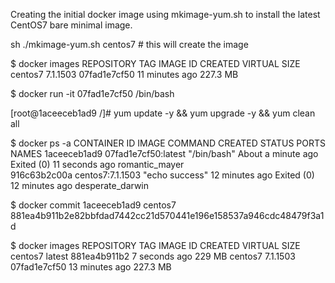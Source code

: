 Creating the initial docker image using mkimage-yum.sh to install the latest CentOS7 bare minimal image.

sh ./mkimage-yum.sh centos7 # this will create the image

$ docker images
REPOSITORY          TAG                 IMAGE ID            CREATED             VIRTUAL SIZE
centos7             7.1.1503            07fad1e7cf50        11 minutes ago      227.3 MB

$ docker run -it 07fad1e7cf50 /bin/bash

[root@1aceeceb1ad9 /]# yum update -y && yum upgrade -y && yum clean all

$ docker ps -a
CONTAINER ID        IMAGE                 COMMAND             CREATED              STATUS                      PORTS               NAMES
1aceeceb1ad9        07fad1e7cf50:latest   "/bin/bash"         About a minute ago   Exited (0) 11 seconds ago                       romantic_mayer      
916c63b2c00a        centos7:7.1.1503      "echo success"      12 minutes ago       Exited (0) 12 minutes ago                       desperate_darwin  

$ docker commit 1aceeceb1ad9 centos7
881ea4b911b2e82bbfdad7442cc21d570441e196e158537a946cdc48479f3a1d

$ docker images
REPOSITORY          TAG                 IMAGE ID            CREATED             VIRTUAL SIZE
centos7             latest              881ea4b911b2        7 seconds ago       229 MB
centos7             7.1.1503            07fad1e7cf50        13 minutes ago      227.3 MB


